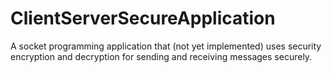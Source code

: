 # ClientServerSecureApplication
A socket programming application that (not yet implemented) uses security encryption and decryption for sending and receiving messages securely.
